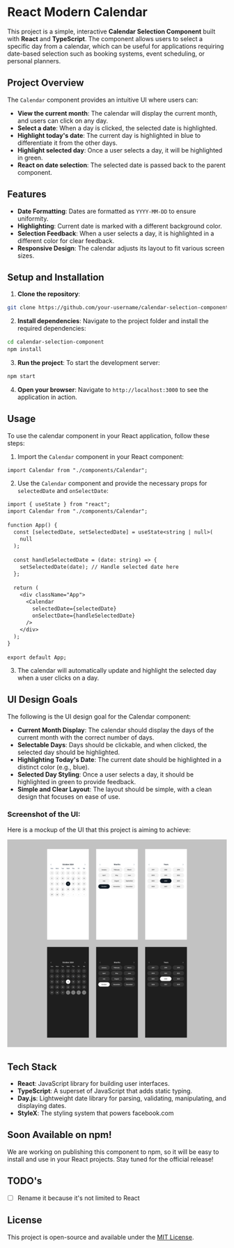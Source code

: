 # React Modern Calendar

This project is a simple, interactive **Calendar Selection Component** built with **React** and **TypeScript**. The component allows users to select a specific day from a calendar, which can be useful for applications requiring date-based selection such as booking systems, event scheduling, or personal planners.

## Project Overview

The `Calendar` component provides an intuitive UI where users can:

- **View the current month**: The calendar will display the current month, and users can click on any day.
- **Select a date**: When a day is clicked, the selected date is highlighted.
- **Highlight today's date**: The current day is highlighted in blue to differentiate it from the other days.
- **Highlight selected day**: Once a user selects a day, it will be highlighted in green.
- **React on date selection**: The selected date is passed back to the parent component.

## Features

- **Date Formatting**: Dates are formatted as `YYYY-MM-DD` to ensure uniformity.
- **Highlighting**: Current date is marked with a different background color.
- **Selection Feedback**: When a user selects a day, it is highlighted in a different color for clear feedback.
- **Responsive Design**: The calendar adjusts its layout to fit various screen sizes.

## Setup and Installation

1. **Clone the repository**:

```bash
git clone https://github.com/your-username/calendar-selection-component.git
```

2. **Install dependencies**:
   Navigate to the project folder and install the required dependencies:

```bash
cd calendar-selection-component
npm install
```

3. **Run the project**:
   To start the development server:

```bash
npm start
```

4. **Open your browser**:
   Navigate to `http://localhost:3000` to see the application in action.

## Usage

To use the calendar component in your React application, follow these steps:

1. Import the `Calendar` component in your React component:

```tsx
import Calendar from "./components/Calendar";
```

2. Use the `Calendar` component and provide the necessary props for `selectedDate` and `onSelectDate`:

```tsx
import { useState } from "react";
import Calendar from "./components/Calendar";

function App() {
  const [selectedDate, setSelectedDate] = useState<string | null>(
    null
  );

  const handleSelectedDate = (date: string) => {
    setSelectedDate(date); // Handle selected date here
  };

  return (
    <div className="App">
      <Calendar
        selectedDate={selectedDate}
        onSelectDate={handleSelectedDate}
      />
    </div>
  );
}

export default App;
```

3. The calendar will automatically update and highlight the selected day when a user clicks on a day.

## UI Design Goals

The following is the UI design goal for the Calendar component:

- **Current Month Display**: The calendar should display the days of the current month with the correct number of days.
- **Selectable Days**: Days should be clickable, and when clicked, the selected day should be highlighted.
- **Highlighting Today's Date**: The current date should be highlighted in a distinct color (e.g., blue).
- **Selected Day Styling**: Once a user selects a day, it should be highlighted in green to provide feedback.
- **Simple and Clear Layout**: The layout should be simple, with a clean design that focuses on ease of use.

### Screenshot of the UI:

Here is a mockup of the UI that this project is aiming to achieve:

![Calendar UI Mockup](./design.png)

## Tech Stack

- **React**: JavaScript library for building user interfaces.
- **TypeScript**: A superset of JavaScript that adds static typing.
- **Day.js**: Lightweight date library for parsing, validating, manipulating, and displaying dates.
- **StyleX**: The styling system that powers facebook.com

## Soon Available on npm!

We are working on publishing this component to npm, so it will be easy to install and use in your React projects. Stay tuned for the official release!

## TODO's

- [ ] Rename it because it's not limited to React

## License

This project is open-source and available under the [MIT License](LICENSE).
